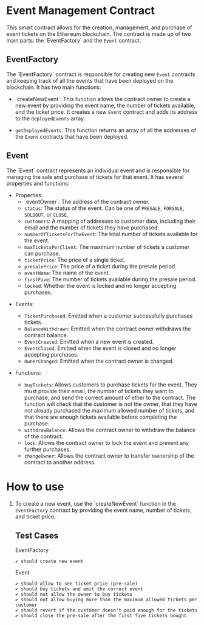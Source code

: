

<h1>Event Management Contract</h1>
This smart contract allows for the creation, management, and purchase of event tickets on the Ethereum blockchain. The contract is made up of two main parts: the `EventFactory` and the <code>Event</code> contract.
<h2>EventFactory</h2>
The `EventFactory` contract is responsible for creating new <code>Event</code> contracts and keeping track of all the events that have been deployed on the blockchain. It has two main functions:
<ul><li>
`createNewEvent`: This function allows the contract owner to create a new event by providing the event name, the number of tickets available, and the ticket price. It creates a new <code>Event</code> contract and adds its address to the <code>deployedEvents</code> array.
</li><li><p><code>getDeployedEvents</code>: This function returns an array of all the addresses of the <code>Event</code> contracts that have been deployed.</p></li></ul><h2>Event</h2>
The `Event` contract represents an individual event and is responsible for managing the sale and purchase of tickets for that event. It has several properties and functions:
<ul><li>
Properties:
<ul><li>`eventOwner`: The address of the contract owner.</li><li><code>status</code>: The status of the event. Can be one of <code>PRESALE</code>, <code>FORSALE</code>, <code>SOLDOUT</code>, or <code>CLOSE</code>.</li><li><code>customers</code>: A mapping of addresses to customer data, including their email and the number of tickets they have purchased.</li><li><code>numberOfTicketsForTheEvent</code>: The total number of tickets available for the event.</li><li><code>maxTicketsPerClient</code>: The maximum number of tickets a customer can purchase.</li><li><code>ticketPrice</code>: The price of a single ticket.</li><li><code>presalePrice</code>: The price of a ticket during the presale period.</li><li><code>eventName</code>: The name of the event.</li><li><code>firstFive</code>: The number of tickets available during the presale period.</li><li><code>locked</code>: Whether the event is locked and no longer accepting purchases.</li></ul></li><li><p>Events:</p><ul><li><code>TicketPurchased</code>: Emitted when a customer successfully purchases tickets.</li><li><code>BalanceWithdrawn</code>: Emitted when the contract owner withdraws the contract balance.</li><li><code>EventCreated</code>: Emitted when a new event is created.</li><li><code>EventClosed</code>: Emitted when the event is closed and no longer accepting purchases.</li><li><code>OwnerChanged</code>: Emitted when the contract owner is changed.</li></ul></li><li><p>Functions:</p><ul><li><code>buyTickets</code>: Allows customers to purchase tickets for the event. They must provide their email, the number of tickets they want to purchase, and send the correct amount of ether to the contract. The function will check that the customer is not the owner, that they have not already purchased the maximum allowed number of tickets, and that there are enough tickets available before completing the purchase.</li><li><code>withdrawBalance</code>: Allows the contract owner to withdraw the balance of the contract.</li><li><code>lock</code>: Allows the contract owner to lock the event and prevent any further purchases.</li><li><code>changeOwner</code>: Allows the contract owner to transfer ownership of the contract to another address.</li></ul></li></ul>

<h1>How to use</h1><ol><li>
To create a new event, use the `createNewEvent` function in the <code>EventFactory</code> contract by providing the event name, number of tickets, and ticket price.



## Test Cases

EventFactory

    ✔ should create new event

Event

    ✔ should allow to see ticket price (pre-sale)
    ✔ should buy tickets and emit the correct event
    ✔ should not allow the owner to buy tickets
    ✔ should not allow buying more than the maximum allowed tickets per customer
    ✔ should revert if the customer doesn't paid enough for the tickets
    ✔ should close the pre-sale after the first five tickets bought
